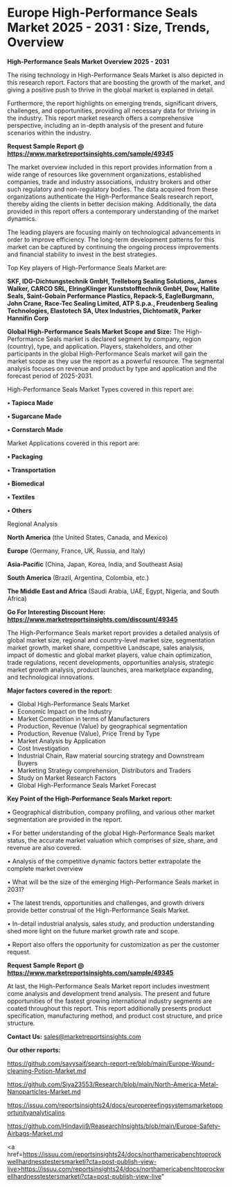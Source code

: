 # Europe High-Performance Seals Market 2025 - 2031 : Size, Trends, Overview

<Strong> High-Performance Seals Market Overview 2025 - 2031</strong>

The rising technology in High-Performance Seals Market is also depicted in this research report. Factors that are boosting the growth of the market, and giving a positive push to thrive in the global market is explained in detail.

Furthermore, the report highlights on emerging trends, significant drivers, challenges, and opportunities, providing all necessary data for thriving in the industry. This report market research offers a comprehensive perspective, including an in-depth analysis of the present and future scenarios within the industry.

<strong>Request Sample Report @ <a href=https://www.marketreportsinsights.com/sample/49345>https://www.marketreportsinsights.com/sample/49345</a></strong>

The market overview included in this report provides information from a wide range of resources like government organizations, established companies, trade and industry associations, industry brokers and other such regulatory and non-regulatory bodies. The data acquired from these organizations authenticate the High-Performance Seals research report, thereby aiding the clients in better decision making. Additionally, the data provided in this report offers a contemporary understanding of the market dynamics.

The leading players are focusing mainly on technological advancements in order to improve efficiency. The long-term development patterns for this market can be captured by continuing the ongoing process improvements and financial stability to invest in the best strategies.

Top Key players of High-Performance Seals Market are:

<strong>SKF, IDG-Dichtungstechnik GmbH, Trelleborg Sealing Solutions, James Walker, CARCO SRL, ElringKlinger Kunststofftechnik GmbH, Dow, Hallite Seals, Saint-Gobain Performance Plastics, Repack-S, EagleBurgmann, John Crane, Race-Tec Sealing Limited, ATP S.p.a., Freudenberg Sealing Technologies, Elastotech SA, Utex Industries, Dichtomatik, Parker Hannifin Corp</strong>

<strong><b>Global High-Performance Seals Market Scope and Size:</b></strong>
The High-Performance Seals market is declared segment by company, region (country), type, and application. Players, stakeholders, and other participants in the global High-Performance Seals market will gain the market scope as they use the report as a powerful resource. The segmental analysis focuses on revenue and product by type and application and the forecast period of 2025-2031.

High-Performance Seals Market Types covered in this report are:

<strong>•  Tapioca Made

•  Sugarcane Made

•  Cornstarch Made</strong>

Market Applications covered in this report are:

<strong>•  Packaging

•  Transportation

•  Biomedical

•  Textiles

•  Others</strong> 

Regional Analysis

<strong>North America</strong> (the United States, Canada, and Mexico)

<strong>Europe</strong> (Germany, France, UK, Russia, and Italy)

<strong>Asia-Pacific</strong> (China, Japan, Korea, India, and Southeast Asia)

<strong>South America</strong> (Brazil, Argentina, Colombia, etc.)

<strong>The Middle East and Africa</strong> (Saudi Arabia, UAE, Egypt, Nigeria, and South Africa)

<strong>Go For Interesting Discount Here: <a href=https://www.marketreportsinsights.com/discount/49345>https://www.marketreportsinsights.com/discount/49345</a></strong>

The High-Performance Seals market report provides a detailed analysis of global market size, regional and country-level market size, segmentation market growth, market share, competitive Landscape, sales analysis, impact of domestic and global market players, value chain optimization, trade regulations, recent developments, opportunities analysis, strategic market growth analysis, product launches, area marketplace expanding, and technological innovations.

<strong><b>Major factors covered in the report:</b></strong>
<ul>
  <li>Global High-Performance Seals Market </li>
  <li>Economic Impact on the Industry</li>
  <li>Market Competition in terms of Manufacturers</li>
  <li>Production, Revenue (Value) by geographical segmentation</li>
  <li>Production, Revenue (Value), Price Trend by Type</li>
  <li>Market Analysis by Application</li>
  <li>Cost Investigation</li>
  <li>Industrial Chain, Raw material sourcing strategy and Downstream Buyers</li>
  <li>Marketing Strategy comprehension, Distributors and Traders</li>
  <li>Study on Market Research Factors</li>
  <li>Global High-Performance Seals Market Forecast</li>
</ul>

<strong><b>Key Point of the High-Performance Seals Market report:</b></strong>

• Geographical distribution, company profiling, and various other market segmentation are provided in the report.

• For better understanding of the global High-Performance Seals market status, the accurate market valuation which comprises of size, share, and revenue are also covered.

• Analysis of the competitive dynamic factors better extrapolate the complete market overview

• What will be the size of the emerging High-Performance Seals market in 2031?

• The latest trends, opportunities and challenges, and growth drivers provide better construal of the High-Performance Seals Market.

• In-detail industrial analysis, sales study, and production understanding shed more light on the future market growth rate and scope.

• Report also offers the opportunity for customization as per the customer request.

<strong>Request Sample Report @ <a href=https://www.marketreportsinsights.com/sample/49345>https://www.marketreportsinsights.com/sample/49345</a></strong>

At last, the High-Performance Seals Market report includes investment come analysis and development trend analysis. The present and future opportunities of the fastest growing international industry segments are coated throughout this report. This report additionally presents product specification, manufacturing method, and product cost structure, and price structure.

<strong>Contact Us:</strong>
sales@marketreportsinsights.com

<strong>Our other reports:</strong>

<a href=https://github.com/sayysaif/search-report-re/blob/main/Europe-Wound-cleaning-Potion-Market.md>https://github.com/sayysaif/search-report-re/blob/main/Europe-Wound-cleaning-Potion-Market.md</a>

<a href=https://github.com/Siya23553/Research/blob/main/North-America-Metal-Nanoparticles-Market.md>https://github.com/Siya23553/Research/blob/main/North-America-Metal-Nanoparticles-Market.md</a>

<a href=https://issuu.com/reportsinsights24/docs/europereefingsystemsmarketopportunityanalyticalins>https://issuu.com/reportsinsights24/docs/europereefingsystemsmarketopportunityanalyticalins</a>

<a href=https://github.com/Hindavii9/ReasearchInsights/blob/main/Europe-Safety-Airbags-Market.md>https://github.com/Hindavii9/ReasearchInsights/blob/main/Europe-Safety-Airbags-Market.md</a>

<a href=https://issuu.com/reportsinsights24/docs/northamericabenchtoprockwellhardnesstestersmarketi?cta=post-publish-view-live>https://issuu.com/reportsinsights24/docs/northamericabenchtoprockwellhardnesstestersmarketi?cta=post-publish-view-live</a>"
